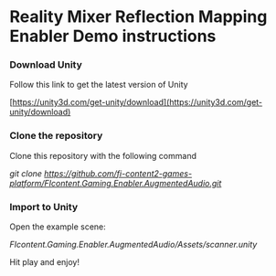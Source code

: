 # Reality Mixer Reflection Mapping Enabler Demo instructions

### Download Unity
Follow this link to get the latest version of Unity

[https://unity3d.com/get-unity/download](https://unity3d.com/get-unity/download)


### Clone the repository
Clone this repository with the following command

*git clone https://github.com/fi-content2-games-platform/FIcontent.Gaming.Enabler.AugmentedAudio.git*

### Import to Unity
Open the example scene:

*FIcontent.Gaming.Enabler.AugmentedAudio/Assets/scanner.unity*

Hit play and enjoy!

